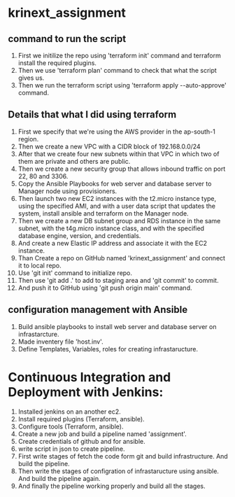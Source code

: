 # krinext_assignment


## command to run the script
1. First we initilize the repo using 'terraform init' command and terraform install the required plugins.
2. Then we use 'terraform plan' command to check that what the script gives us.
3. Then we run the terraform script using 'terraform apply --auto-approve' command.

## Details that what I did using terraform
1. First we specify that we're using the AWS provider in the ap-south-1 region.
2. Then we create a new VPC with a CIDR block of 192.168.0.0/24
3. After that we create four new subnets within that VPC in which two of them are private and others are public.
4. Then we create a new security group that allows inbound traffic on port 22, 80 and 3306.
5. Copy the Ansible Playbooks for web server and database server to Manager node using provisioners.
6. Then launch two new EC2 instances with the t2.micro instance type, using the specified AMI, and with a user data script that updates      the system, install ansible and terraform on the Manager node.
7. Then we create a new DB subnet group and RDS instance in the same subnet, with the t4g.micro instance class, and with the specified      database engine, version, and credentials.
8. And create a new Elastic IP address and associate it with the EC2 instance.
9. Than Create a repo on GitHub named 'krinext_assignment' and connect it to local repo.
10. Use 'git init' command to initialize repo.
11. Then use 'git add .' to add to staging area and 'git commit' to commit.
12. And push it to GitHub using 'git push origin main' command.

## configuration management with Ansible
1. Build ansible playbooks to install web server and database server on infrastarcture.
2. Made inventery file 'host.inv'.
3. Define Templates, Variables, roles for creating infrastaructure.

# Continuous Integration and Deployment with Jenkins:
1. Installed jenkins on an another ec2.
2. Install required plugins (Terraform, ansible).
3. Configure tools (Terraform, ansible).
4. Create a new job and build a pipeline named 'assignment'.
5. Create credentials of github and for ansible.
6. write script in json to create pipeline.
7. First write stages of fetch the code form git and build infrastructure. And build the pipeline.
8. Then write the stages of configration of infrastaructure using ansible. And build the pipeline again.
9. And finally the pipeline working properly and build all the stages.
